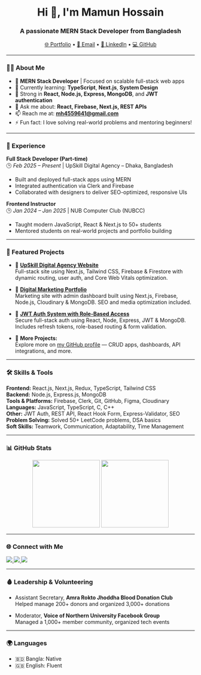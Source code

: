 <h1 align="center">Hi 👋, I'm Mamun Hossain</h1>
<h3 align="center">A passionate MERN Stack Developer from Bangladesh</h3>

<p align="center">
  <a href="https://mamun-hossain-one.vercel.app" target="_blank">🌐 Portfolio</a> •
  <a href="mailto:mh4559641@gmail.com">📧 Email</a> •
  <a href="https://linkedin.com/in/mamun-hossain-3a568b248" target="_blank">🔗 LinkedIn</a> •
  <a href="https://github.com/Mamun-Hossain-dev" target="_blank">💻 GitHub</a>
</p>

---

### 👨‍💻 About Me

- 🎯 **MERN Stack Developer** | Focused on scalable full-stack web apps
- 🌱 Currently learning: **TypeScript**, **Next.js**, **System Design**
- 🧠 Strong in **React, Node.js, Express, MongoDB**, and **JWT authentication**
- 💬 Ask me about: **React, Firebase, Next.js, REST APIs**
- 📫 Reach me at: **mh4559641@gmail.com**
- ⚡ Fun fact: I love solving real-world problems and mentoring beginners!

---

### 💼 Experience

**Full Stack Developer (Part-time)**  
🕒 *Feb 2025 – Present* | UpSkill Digital Agency – Dhaka, Bangladesh  
- Built and deployed full-stack apps using MERN
- Integrated authentication via Clerk and Firebase
- Collaborated with designers to deliver SEO-optimized, responsive UIs

**Frontend Instructor**  
🕒 *Jan 2024 – Jan 2025* | NUB Computer Club (NUBCC)  
- Taught modern JavaScript, React & Next.js to 50+ students
- Mentored students on real-world projects and portfolio building

---

### 🚀 Featured Projects

- 🔹 **[UpSkill Digital Agency Website](https://www.upskilldigitalagency.com/)**  
  Full-stack site using Next.js, Tailwind CSS, Firebase & Firestore with dynamic routing, user auth, and Core Web Vitals optimization.

- 🔹 **[Digital Marketing Portfolio](https://tanjil-hossain.com)**  
  Marketing site with admin dashboard built using Next.js, Firebase, Node.js, Cloudinary & MongoDB. SEO and media optimization included.

- 🔹 **[JWT Auth System with Role-Based Access](https://github.com/Mamun-Hossain-dev/Real-Time-Chat-Application)**  
  Secure full-stack auth using React, Node, Express, JWT & MongoDB. Includes refresh tokens, role-based routing & form validation.

- 📂 **More Projects:**  
  Explore more on [my GitHub profile](https://github.com/Mamun-Hossain-dev) — CRUD apps, dashboards, API integrations, and more.

---

### 🛠️ Skills & Tools

**Frontend:** React.js, Next.js, Redux, TypeScript, Tailwind CSS  
**Backend:** Node.js, Express.js, MongoDB  
**Tools & Platforms:** Firebase, Clerk, Git, GitHub, Figma, Cloudinary  
**Languages:** JavaScript, TypeScript, C, C++  
**Other:** JWT Auth, REST API, React Hook Form, Express-Validator, SEO  
**Problem Solving:** Solved 50+ LeetCode problems, DSA basics  
**Soft Skills:** Teamwork, Communication, Adaptability, Time Management

---

### 📊 GitHub Stats

<p align="center">
  <img src="https://github-readme-stats.vercel.app/api?username=Mamun-Hossain-dev&show_icons=true&theme=github_dark" height="180" />
  <img src="https://github-readme-streak-stats.herokuapp.com/?user=Mamun-Hossain-dev&theme=github-dark" height="180"/>
</p>

---

### 🌐 Connect with Me

<p align="left">
  <a href="https://linkedin.com/in/mamun-hossain-3a568b248" target="_blank">
    <img src="https://img.shields.io/badge/LinkedIn-blue?logo=linkedin&style=flat-square" />
  </a>
  <a href="mailto:mh4559641@gmail.com">
    <img src="https://img.shields.io/badge/Gmail-red?logo=gmail&style=flat-square" />
  </a>
  <a href="https://mamun-hossain-one.vercel.app" target="_blank">
    <img src="https://img.shields.io/badge/Portfolio-000?style=flat-square&logo=vercel&logoColor=white" />
  </a>
</p>

---

### 🩸 Leadership & Volunteering

- Assistant Secretary, **Amra Rokto Jhoddha Blood Donation Club**  
  Helped manage 200+ donors and organized 3,000+ donations

- Moderator, **Voice of Northern University Facebook Group**  
  Managed a 1,000+ member community, organized tech events

---

### 🌍 Languages

- 🇧🇩 Bangla: Native  
- 🇬🇧 English: Fluent
